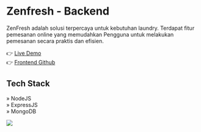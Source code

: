 # Zenfresh - Backend

ZenFresh adalah solusi terpercaya untuk kebutuhan laundry. Terdapat fitur pemesanan online yang memudahkan Pengguna untuk melakukan pemesanan secara praktis dan efisien.

👉 [Live Demo](https://zenfresh.netlify.app/)
<br/>
👉 [Frontend Github](https://github.com/jihadable/zenfresh)

## Tech Stack
» NodeJS
<br/>
» ExpressJS
<br/>
» MongoDB

<img src="https://umarjihad.netlify.app/pic/zenfresh.png" />